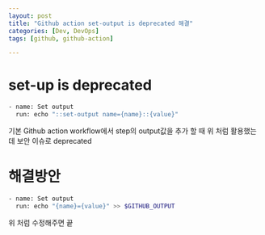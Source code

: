 ```yaml
---
layout: post
title: "Github action set-output is deprecated 해결"
categories: [Dev, DevOps]
tags: [github, github-action]

---
```


# set-up is deprecated

```bash
- name: Set output
  run: echo "::set-output name={name}::{value}"
```

기본 Github action workflow에서 step의 output값을 추가 할 때 위 처럼 활용했는데 보안 이슈로 deprecated

# 해결방안

```bash
- name: Set output
  run: echo "{name}={value}" >> $GITHUB_OUTPUT
```

위 처럼 수정해주면 끝

